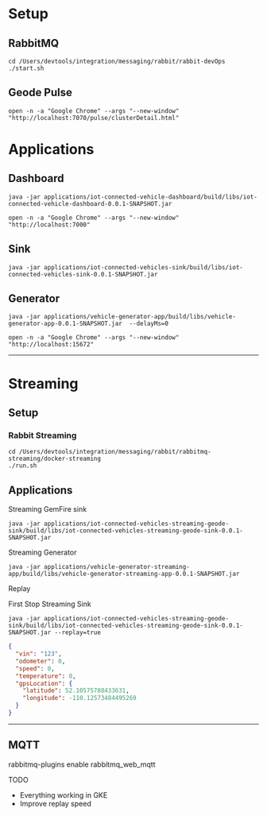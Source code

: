 # Setup 

## RabbitMQ

```shell
cd /Users/devtools/integration/messaging/rabbit/rabbit-devOps
./start.sh
```

## Geode Pulse
```shell
open -n -a "Google Chrome" --args "--new-window" "http://localhost:7070/pulse/clusterDetail.html"
````

# Applications

## Dashboard

```shell script
java -jar applications/iot-connected-vehicle-dashboard/build/libs/iot-connected-vehicle-dashboard-0.0.1-SNAPSHOT.jar
```

```shell script
open -n -a "Google Chrome" --args "--new-window" "http://localhost:7000"
```

## Sink

```shell script
java -jar applications/iot-connected-vehicles-sink/build/libs/iot-connected-vehicles-sink-0.0.1-SNAPSHOT.jar
```

## Generator

```shell script
java -jar applications/vehicle-generator-app/build/libs/vehicle-generator-app-0.0.1-SNAPSHOT.jar  --delayMs=0
```

```shell
open -n -a "Google Chrome" --args "--new-window" "http://localhost:15672"
```

---------------
# Streaming

## Setup

### Rabbit Streaming
```shell
cd /Users/devtools/integration/messaging/rabbit/rabbitmq-streaming/docker-streaming
./run.sh
```

## Applications


Streaming GemFire sink

```shell
java -jar applications/iot-connected-vehicles-streaming-geode-sink/build/libs/iot-connected-vehicles-streaming-geode-sink-0.0.1-SNAPSHOT.jar
```

Streaming Generator
```shell
java -jar applications/vehicle-generator-streaming-app/build/libs/vehicle-generator-streaming-app-0.0.1-SNAPSHOT.jar
```

Replay

First Stop Streaming Sink

```shell
java -jar applications/iot-connected-vehicles-streaming-geode-sink/build/libs/iot-connected-vehicles-streaming-geode-sink-0.0.1-SNAPSHOT.jar --replay=true
 ```

```json
{
  "vin": "123",
  "odometer": 0,
  "speed": 0,
  "temperature": 0,
  "gpsLocation": {
    "latitude": 52.10575788433631,
    "longitude": -110.12573484495269
  }
}
```

------------------------

## MQTT

rabbitmq-plugins enable rabbitmq_web_mqtt



TODO


- Everything working in GKE
- Improve replay speed




